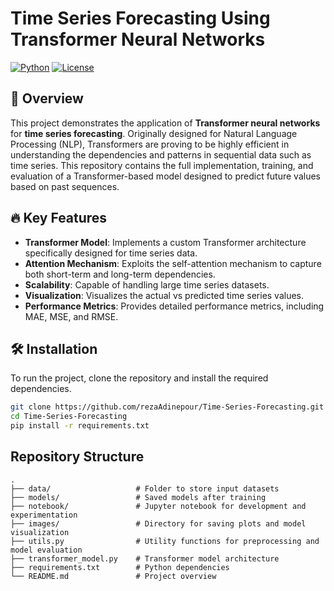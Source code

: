 # Time Series Forecasting Using Transformer Neural Networks

[![Python](https://img.shields.io/badge/Python-3.8%2B-blue)](https://www.python.org/)
[![License](https://img.shields.io/github/license/rezaAdinepour/Time-Series-Forecasting)](LICENSE)


## 📜 Overview

This project demonstrates the application of **Transformer neural networks** for **time series forecasting**. Originally designed for Natural Language Processing (NLP), Transformers are proving to be highly efficient in understanding the dependencies and patterns in sequential data such as time series. This repository contains the full implementation, training, and evaluation of a Transformer-based model designed to predict future values based on past sequences.

## 🔥 Key Features

- **Transformer Model**: Implements a custom Transformer architecture specifically designed for time series data.
- **Attention Mechanism**: Exploits the self-attention mechanism to capture both short-term and long-term dependencies.
- **Scalability**: Capable of handling large time series datasets.
- **Visualization**: Visualizes the actual vs predicted time series values.
- **Performance Metrics**: Provides detailed performance metrics, including MAE, MSE, and RMSE.

## 🛠️ Installation

To run the project, clone the repository and install the required dependencies.

```bash
git clone https://github.com/rezaAdinepour/Time-Series-Forecasting.git
cd Time-Series-Forecasting
pip install -r requirements.txt
```



## Repository Structure

```plaintext
.
├── data/                   # Folder to store input datasets
├── models/                 # Saved models after training
├── notebook/               # Jupyter notebook for development and experimentation
├── images/                 # Directory for saving plots and model visualization
├── utils.py                # Utility functions for preprocessing and model evaluation
├── transformer_model.py    # Transformer model architecture
├── requirements.txt        # Python dependencies
└── README.md               # Project overview
```
